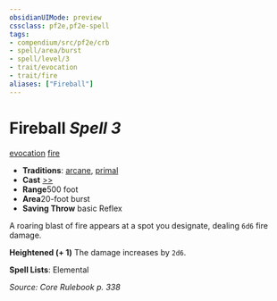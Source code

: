 ```yaml
---
obsidianUIMode: preview
cssclass: pf2e,pf2e-spell
tags:
- compendium/src/pf2e/crb
- spell/area/burst
- spell/level/3
- trait/evocation
- trait/fire
aliases: ["Fireball"]
---
```

# Fireball *Spell 3*   
[evocation](/rules/traits/evocation.md)  [fire](/rules/traits/fire.md)  

- **Traditions**: [arcane](/rules/traits/arcane.md), [primal](/rules/traits/primal.md)
- **Cast** [>>](/rules/core-rulebook/chapter-9-playing-the-game.md#Actions "Two-Action") 
- **Range**500 foot
- **Area**20-foot burst
- **Saving Throw**  basic Reflex

A roaring blast of fire appears at a spot you designate, dealing `6d6` fire damage.

**Heightened (+ 1)** The damage increases by `2d6`.

**Spell Lists**: Elemental

*Source: Core Rulebook p. 338*